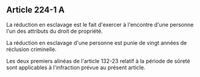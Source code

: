 Article 224-1 A
----
La réduction en esclavage est le fait d'exercer à l'encontre d'une personne l'un
des attributs du droit de propriété.

La réduction en esclavage d'une personne est punie de vingt années de réclusion
criminelle.

Les deux premiers alinéas de l'article 132-23 relatif à la période de sûreté
sont applicables à l'infraction prévue au présent article.
